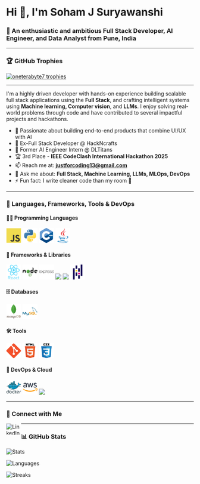 <h1>Hi 👋, I'm Soham J Suryawanshi</h1>

<h3>🚀 An enthusiastic and ambitious Full Stack Developer, AI Engineer, and Data Analyst from Pune, India</h3>

---

### 🏆 GitHub Trophies

<a href="https://github.com/ryo-ma/github-profile-trophy">
  <img src="https://github-profile-trophy.vercel.app/?username=oneterabyte7&theme=onedark" alt="oneterabyte7 trophies" />
</a>

---

I'm a highly driven developer with hands-on experience building scalable full stack applications using the **Full Stack**, and crafting intelligent systems using **Machine learning, Computer vision**, and **LLMs**. I enjoy solving real-world problems through code and have contributed to several impactful projects and hackathons.

- 🎯 Passionate about building end-to-end products that combine UI/UX with AI
- 💼 Ex-Full Stack Developer @ HackNcrafts  
- 🧠 Former AI Engineer Intern @ DLTitans  
- 🏆 3rd Place - **IEEE CodeClash International Hackathon 2025**  
- 📫 Reach me at: **justforcoding13@gmail.com**  
- 💬 Ask me about: **Full Stack, Machine Learning, LLMs, MLOps, DevOps**
- ⚡ Fun fact: I write cleaner code than my room 🧹

---

### 🧠 Languages, Frameworks, Tools & DevOps

#### 👨‍💻 Programming Languages
<p>
  <img src="https://raw.githubusercontent.com/devicons/devicon/master/icons/javascript/javascript-original.svg" width="40"/>
  <img src="https://raw.githubusercontent.com/devicons/devicon/master/icons/python/python-original.svg" width="40"/>
  <img src="https://raw.githubusercontent.com/devicons/devicon/master/icons/cplusplus/cplusplus-original.svg" width="40"/>
  <img src="https://raw.githubusercontent.com/devicons/devicon/master/icons/java/java-original.svg" width="40"/>
</p>

#### 🧩 Frameworks & Libraries
<p>
  <img src="https://raw.githubusercontent.com/devicons/devicon/master/icons/react/react-original-wordmark.svg" width="40"/>
  <img src="https://raw.githubusercontent.com/devicons/devicon/master/icons/nodejs/nodejs-original-wordmark.svg" width="40"/>
  <img src="https://raw.githubusercontent.com/devicons/devicon/master/icons/express/express-original-wordmark.svg" width="40"/>
  <img src="https://www.vectorlogo.zone/logos/opencv/opencv-icon.svg" width="40"/>
  <img src="https://www.vectorlogo.zone/logos/tensorflow/tensorflow-icon.svg" width="40"/>
  <img src="https://raw.githubusercontent.com/devicons/devicon/master/icons/pandas/pandas-original.svg" width="40"/>
</p>

#### 🗄️ Databases
<p>
  <img src="https://raw.githubusercontent.com/devicons/devicon/master/icons/mongodb/mongodb-original-wordmark.svg" width="40"/>
  <img src="https://raw.githubusercontent.com/devicons/devicon/master/icons/mysql/mysql-original-wordmark.svg" width="40"/>
</p>

#### 🛠️ Tools
<p>
  <img src="https://raw.githubusercontent.com/devicons/devicon/master/icons/git/git-original.svg" width="40"/>
  <img src="https://raw.githubusercontent.com/devicons/devicon/master/icons/html5/html5-original-wordmark.svg" width="40"/>
  <img src="https://raw.githubusercontent.com/devicons/devicon/master/icons/css3/css3-original-wordmark.svg" width="40"/>
</p>

#### 🚀 DevOps & Cloud
<p>
  <img src="https://raw.githubusercontent.com/devicons/devicon/master/icons/docker/docker-original-wordmark.svg" width="40"/>
  <img src="https://raw.githubusercontent.com/devicons/devicon/master/icons/amazonwebservices/amazonwebservices-original-wordmark.svg" width="40"/>
  <img src="https://www.vectorlogo.zone/logos/google_cloud/google_cloud-icon.svg" width="40"/>
</p>

---

### 🔗 Connect with Me

<a href="https://linkedin.com/in/sohamjs1313" target="blank">
  <img align="left" src="https://raw.githubusercontent.com/rahuldkjain/github-profile-readme-generator/master/src/images/icons/Social/linked-in-alt.svg" alt="LinkedIn" height="30" width="40" />
</a>

---

### 📊 GitHub Stats

<p>
  <img src="https://github-readme-stats.vercel.app/api?username=oneterabyte7&show_icons=true&locale=en&theme=onedark" alt="Stats" />
</p>

<p>
  <img src="https://github-readme-stats.vercel.app/api/top-langs/?username=oneterabyte7&layout=compact&theme=onedark" alt="Languages" />
</p>

<p>
  <img src="https://github-readme-streak-stats.herokuapp.com/?user=oneterabyte7&theme=onedark" alt="Streaks" />
</p>
